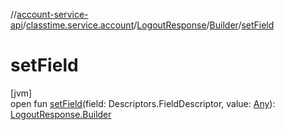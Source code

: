 //[account-service-api](../../../../index.md)/[classtime.service.account](../../index.md)/[LogoutResponse](../index.md)/[Builder](index.md)/[setField](set-field.md)

# setField

[jvm]\
open fun [setField](set-field.md)(field: Descriptors.FieldDescriptor, value: [Any](https://kotlinlang.org/api/latest/jvm/stdlib/kotlin/-any/index.html)): [LogoutResponse.Builder](index.md)
